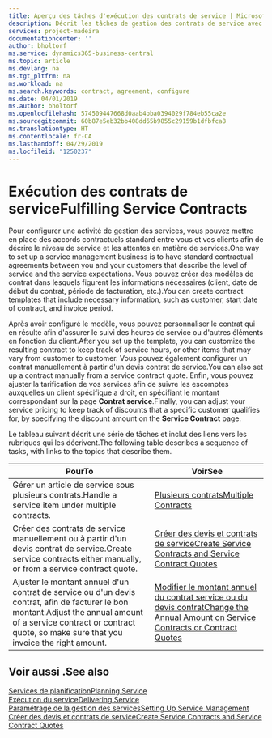 ```yaml
---
title: Aperçu des tâches d'exécution des contrats de service | Microsoft Docs
description: Décrit les tâches de gestion des contrats de service avec les clients.
services: project-madeira
documentationcenter: ''
author: bholtorf
ms.service: dynamics365-business-central
ms.topic: article
ms.devlang: na
ms.tgt_pltfrm: na
ms.workload: na
ms.search.keywords: contract, agreement, configure
ms.date: 04/01/2019
ms.author: bholtorf
ms.openlocfilehash: 574509447668d0aab4bba0394029f784eb55ca2e
ms.sourcegitcommit: 60b87e5eb32bb408dd65b9855c29159b1dfbfca8
ms.translationtype: HT
ms.contentlocale: fr-CA
ms.lasthandoff: 04/29/2019
ms.locfileid: "1250237"
---
```

# <a name="fulfilling-service-contracts"></a><span data-ttu-id="b5198-103">Exécution des contrats de service</span><span class="sxs-lookup"><span data-stu-id="b5198-103">Fulfilling Service Contracts</span></span> 
<span data-ttu-id="b5198-104">Pour configurer une activité de gestion des services, vous pouvez mettre en place des accords contractuels standard entre vous et vos clients afin de décrire le niveau de service et les attentes en matière de services.</span><span class="sxs-lookup"><span data-stu-id="b5198-104">One way to set up a service management business is to have standard contractual agreements between you and your customers that describe the level of service and the service expectations.</span></span> <span data-ttu-id="b5198-105">Vous pouvez créer des modèles de contrat dans lesquels figurent les informations nécessaires (client, date de début du contrat, période de facturation, etc.).</span><span class="sxs-lookup"><span data-stu-id="b5198-105">You can create contract templates that include necessary information, such as customer, start date of contract, and invoice period.</span></span>  
  
<span data-ttu-id="b5198-106">Après avoir configuré le modèle, vous pouvez personnaliser le contrat qui en résulte afin d'assurer le suivi des heures de service ou d'autres éléments en fonction du client.</span><span class="sxs-lookup"><span data-stu-id="b5198-106">After you set up the template, you can customize the resulting contract to keep track of service hours, or other items that may vary from customer to customer.</span></span> <span data-ttu-id="b5198-107">Vous pouvez également configurer un contrat manuellement à partir d'un devis contrat de service.</span><span class="sxs-lookup"><span data-stu-id="b5198-107">You can also set up a contract manually from a service contract quote.</span></span> <span data-ttu-id="b5198-108">Enfin, vous pouvez ajuster la tarification de vos services afin de suivre les escomptes auxquelles un client spécifique a droit, en spécifiant le montant correspondant sur la page **Contrat service**.</span><span class="sxs-lookup"><span data-stu-id="b5198-108">Finally, you can adjust your service pricing to keep track of discounts that a specific customer qualifies for, by specifying the discount amount on the **Service Contract** page.</span></span>  

<span data-ttu-id="b5198-109">Le tableau suivant décrit une série de tâches et inclut des liens vers les rubriques qui les décrivent.</span><span class="sxs-lookup"><span data-stu-id="b5198-109">The following table describes a sequence of tasks, with links to the topics that describe them.</span></span>   
  
|<span data-ttu-id="b5198-110">**Pour**</span><span class="sxs-lookup"><span data-stu-id="b5198-110">**To**</span></span>|<span data-ttu-id="b5198-111">**Voir**</span><span class="sxs-lookup"><span data-stu-id="b5198-111">**See**</span></span>|  
|------------|-------------|  
|<span data-ttu-id="b5198-112">Gérer un article de service sous plusieurs contrats.</span><span class="sxs-lookup"><span data-stu-id="b5198-112">Handle a service item under multiple contracts.</span></span> | [<span data-ttu-id="b5198-113">Plusieurs contrats</span><span class="sxs-lookup"><span data-stu-id="b5198-113">Multiple Contracts</span></span>](service-multiple-contracts.md)|  
|<span data-ttu-id="b5198-114">Créer des contrats de service manuellement ou à partir d'un devis contrat de service.</span><span class="sxs-lookup"><span data-stu-id="b5198-114">Create service contracts either manually, or from a service contract quote.</span></span>| [<span data-ttu-id="b5198-115">Créer des devis et contrats de service</span><span class="sxs-lookup"><span data-stu-id="b5198-115">Create Service Contracts and Service Contract Quotes</span></span>](service-how-to-create-service-contracts-and-service-contract-quotes.md)|
|<span data-ttu-id="b5198-116">Ajuster le montant annuel d'un contrat de service ou d'un devis contrat, afin de facturer le bon montant.</span><span class="sxs-lookup"><span data-stu-id="b5198-116">Adjust the annual amount of a service contract or contract quote, so make sure that you invoice the right amount.</span></span>|[<span data-ttu-id="b5198-117">Modifier le montant annuel du contrat service ou du devis contrat</span><span class="sxs-lookup"><span data-stu-id="b5198-117">Change the Annual Amount on Service Contracts or Contract Quotes</span></span>](service-how-to-change-the-annual-amount-on-service-contracts-or-contract-quotes.md)|

## <a name="see-also"></a><span data-ttu-id="b5198-118">Voir aussi .</span><span class="sxs-lookup"><span data-stu-id="b5198-118">See also</span></span>
[<span data-ttu-id="b5198-119">Services de planification</span><span class="sxs-lookup"><span data-stu-id="b5198-119">Planning Service</span></span>](service-plan-service.md)  
[<span data-ttu-id="b5198-120">Exécution du service</span><span class="sxs-lookup"><span data-stu-id="b5198-120">Delivering Service</span></span>](service-deliver-service.md)  
[<span data-ttu-id="b5198-121">Paramétrage de la gestion des services</span><span class="sxs-lookup"><span data-stu-id="b5198-121">Setting Up Service Management</span></span>](service-setup-service.md)  
[<span data-ttu-id="b5198-122">Créer des devis et contrats de service</span><span class="sxs-lookup"><span data-stu-id="b5198-122">Create Service Contracts and Service Contract Quotes</span></span>](service-how-to-create-service-contracts-and-service-contract-quotes.md)  
